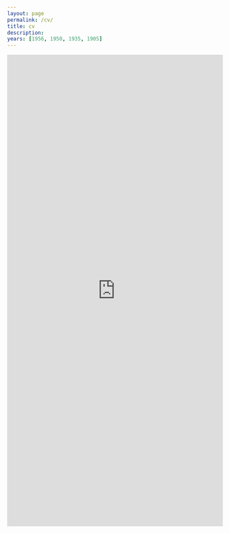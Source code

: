 ```yaml
---
layout: page
permalink: /cv/
title: cv
description: 
years: [1956, 1950, 1935, 1905]
---
```


<center><iframe src="https://app.box.com/embed/preview/6tufrsb1cgh03bvfqkeqcs2ejp677iad?direction=ASC&theme=dark" width="100%" height="1100" frameborder="0" allowfullscreen webkitallowfullscreen msallowfullscreen> </iframe></center>
